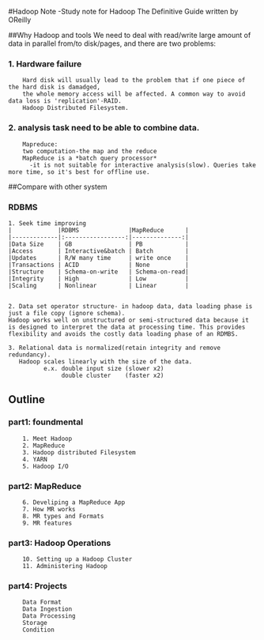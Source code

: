 #Hadoop Note
-Study note for Hadoop The Definitive Guide written by OReilly

##Why Hadoop and tools
We need to deal with read/write large amount of data in parallel from/to disk/pages, and there are two problems:  
### 1. Hardware failure  
  		Hard disk will usually lead to the problem that if one piece of the hard disk is damadged,
		the whole memory access will be affected. A common way to avoid data loss is 'replication'-RAID.
		Hadoop Distributed Filesystem.  
### 2. analysis task need to be able to combine data.  
		Mapreduce:  
		two computation-the map and the reduce
		MapReduce is a *batch query processor*
  		  -it is not suitable for interactive analysis(slow). Queries take more time, so it's best for offline use.    
  
##Compare with other system  
### RDBMS  
	1. Seek time improving  
	|             |RDBMS              |MapReduce      |
	|-------------|:-----------------:|--------------:|
	|Data Size    | GB                | PB            | 
	|Access       | Interactive&batch | Batch         |
	|Updates      | R/W many time     | write once    |
	|Transactions | ACID              | None          |
	|Structure    | Schema-on-write   | Schema-on-read|
	|Integrity    | High              | Low           |
	|Scaling      | Nonlinear         | Linear        |


	2. Data set operator structure- in hadoop data, data loading phase is just a file copy (ignore schema).
	Hadoop works well on unstructured or semi-structured data because it is designed to interpret the data at processing time. This provides flexibility and avoids the costly data loading phase of an RDMBS.
	
	3. Relational data is normalized(retain integrity and remove redundancy).
	   Hadoop scales linearly with the size of the data. 
              e.x. double input size (slower x2)
                   double cluster    (faster x2)

## Outline
### part1: foundmental
		1. Meet Hadoop
		2. MapReduce
		3. Hadoop distributed Filesystem
		4. YARN
		5. Hadoop I/O  
### part2: MapReduce
		6. Develiping a MapReduce App
		7. How MR works
		8. MR types and Formats
		9. MR features
	
### part3: Hadoop Operations
		10. Setting up a Hadoop Cluster
		11. Administering Hadoop
	
### part4: Projects
		Data Format
		Data Ingestion
		Data Processing
		Storage
		Condition
		
